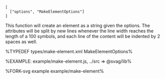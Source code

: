 
```### makeElement => string
[
  ["options", "MakeElementOptions"]
]
```

This function will create an element as a string given the options. The attributes will be split by new lines whenever the line width reaches the length of a 100 symbols, and each line of the content will be indented by 2 spaces as well.

%TYPEDEF types/make-element.xml MakeElementOptions%

%EXAMPLE: example/make-element.js, ../src => @svag/lib%

%FORK-svg example example/make-element%
